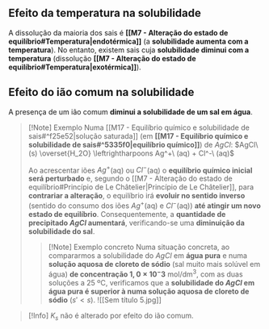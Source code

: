 ## Efeito da temperatura na solubilidade
A dissolução da maioria dos sais é **[[M7 - Alteração do estado de equilíbrio#Temperatura|endotérmica]]** (a **solubilidade aumenta com a temperatura**). No entanto, existem sais cuja **solubilidade diminui com a temperatura** (dissolução **[[M7 - Alteração do estado de equilíbrio#Temperatura|exotérmica]]**).
## Efeito do ião comum na solubilidade
A presença de um ião comum **diminui a solubilidade de um sal em água**.

>[!Note] Exemplo
>Numa [[M17 - Equilíbrio químico e solubilidade de sais#^f25e52|solução saturada]] (em **[[M17 - Equilíbrio químico e solubilidade de sais#^5335f0|equilíbrio químico]]**) de $AgCl$:
>$AgCl\ (s) \overset{H_2O} \leftrightharpoons Ag^+\ (aq) + Cl^-\ (aq)$
>
>Ao acrescentar iões $Ag^+$(aq) ou $Cl^-$(aq) o **equilíbrio químico inicial será perturbado** e, segundo o [[M7 - Alteração do estado de equilíbrio#Princípio de Le Châtelier|Princípio de Le Châtelier]], para **contrariar a alteração**, o equilíbrio irá **evoluir no sentido inverso** (sentido do consumo dos iões $Ag^+$(aq) e $Cl^-$(aq)) **até atingir um novo estado de equilíbrio**. Consequentemente, a **quantidade de precipitado $AgCl$ aumentará**, verificando-se uma **diminuição da solubilidade do sal**.
>>[!Note] Exemplo concreto
>Numa situação concreta, ao compararmos a solubilidade do $AgCl$ em **água pura** e numa **solução aquosa de cloreto de sódio** (sal muito mais solúvel em água) **de concentração $1,0 \times 10^-3$** mol/dm$^3$, com as duas soluções a 25 ºC, verificamos que a **solubilidade do $AgCl$ em água pura é superior à numa solução aquosa de cloreto de sódio** ($s'<s$).
>![[Sem título 5.jpg]]


>[!Info]
>$K_s$ não é alterado por efeito do ião comum.